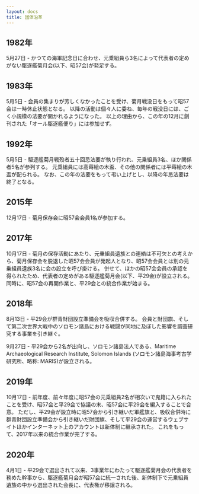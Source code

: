 ```yaml
---
layout: docs
title: 団体沿革
---
```


## 1982年
5月27日 - かつての海軍記念日に合わせ、元乗組員ら3名によって代表者の定めがない駆逐艦菊月会(以下、昭57会)が発足する。

## 1983年
5月5日 - 会員の集まりが芳しくなかったことを受け、菊月戦没日をもって昭57会は一時休止状態となる。
以降の活動は個々人に委ね、毎年の戦没日には、ごく小規模の法要が開かれるようになった。
以上の理由から、この年の12月に創刊された「オール駆逐艦便り」には参加せず。

## 1992年
5月5日 - 駆逐艦菊月戦歿者五十回忌法要が執り行われ、元乗組員3名、ほか関係者5名が参列する。
元乗組員には高蒔絵の木盃、その他の関係者には平蒔絵の木盃が配られる。
なお、この年の法要をもって弔い上げとし、以降の年忌法要は終了となる。

## 2015年
12月17日 - 菊月保存会に昭57会会員1名が参加する。

## 2017年
10月17日 - 菊月の保存活動にあたり、元乗組員遺族との連絡は不可欠との考えから、菊月保存会を脱退した昭57会会員が発起人となり、昭57会会員とは別の元乗組員遺族3名に会の設立を呼び掛ける。
併せて、ほかの昭57会会員の承認を得られたため、代表者の定めがある駆逐艦菊月会(以下、平29会)が設立される。
同時に、昭57会の再開作業と、平29会との統合作業が始まる。

## 2018年
8月13日 - 平29会が群青財団設立準備会を吸収合併する。
会員と財団旗、そして第二次世界大戦中のソロモン諸島における戦闘が同地に及ぼした影響を調査研究する事業を引き継ぐ。

9月27日 - 平29会から2名が出向し、ソロモン諸島法人である、Maritime Archaeological Research Institute, Solomon Islands (ソロモン諸島海事考古学研究所、略称: MARIS)が設立される。

## 2019年
10月17日 - 前年度、前々年度に昭57会の元乗組員2名が相次いで鬼籍に入られたことを受け、昭57会と平29会で協議の末、昭57会に平29会を編入することで合意。
ただし、平29会が設立時に昭57会から引き継いだ軍艦旗と、吸収合併時に群青財団設立準備会から引き継いだ財団旗、そして平29会の運営するウェブサイトほかインターネット上のアカウントは新体制に継承された。
これをもって、2017年以来の統合作業が完了する。

## 2020年
4月1日 - 平29会で選出されて以来、3事業年にわたって駆逐艦菊月会の代表者を務めた幹事から、駆逐艦菊月会が昭57会に統一された後、新体制下で元乗組員遺族の中から選出された会長に、代表権が移譲される。
